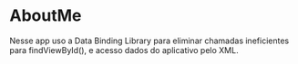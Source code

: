 # AboutMe

Nesse app uso a Data Binding Library para eliminar chamadas ineficientes para findViewById(), e acesso dados do aplicativo pelo XML.

